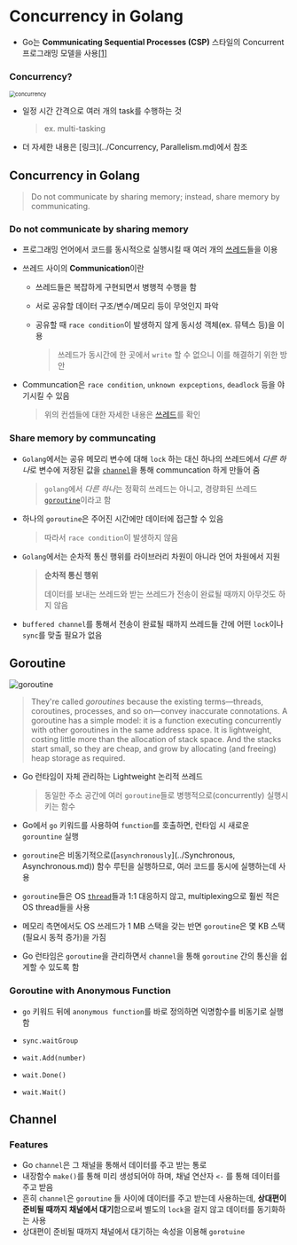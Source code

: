# Concurrency in Golang

- Go는 **Communicating Sequential Processes (CSP)** 스타일의 Concurrent 프로그래밍 모델을 사용[[1]](http://golang.site/go/article/1-Go-프로그래밍-언어-소개)

### Concurrency?

<img src="https://iamluminousmen-media.s3.amazonaws.com/media/concurrency-and-parallelism-are-different/concurrency-and-parallelism-are-different-2.jpg" alt="concurrency" style="zoom:67%;" />

- 일정 시간 간격으로 여러 개의 task를 수행하는 것

  > ex. multi-tasking

- 더 자세한 내용은 [링크](../Concurrency, Parallelism.md)에서 참조

## Concurrency in Golang

>  Do not communicate by sharing memory; instead, share memory by communicating.

### Do not communicate by sharing memory

- 프로그래밍 언어에서 코드를 동시적으로 실행시킬 때 여러 개의 [쓰레드](../../os/thread.md)들을 이용

- 쓰레드 사이의 **Communication**이란

  - 쓰레드들은 복잡하게 구현되면서 병행적 수행을 함

  - 서로 공유할 데이터 구조/변수/메모리 등이 무엇인지 파악

  - 공유할 때 `race condition`이 발생하지 않게 동시성 객체(ex. 뮤텍스 등)을 이용

    > 쓰레드가 동시간에 한 곳에서 `write` 할 수 없으니 이를 해결하기 위한 방안

- Communcation은 `race condition`, `unknown expceptions`, `deadlock` 등을 야기시킬 수 있음

  > 위의 컨셉들에 대한 자세한 내용은 [쓰레드](../../os/thread.md)를 확인

### Share memory by communcating

- `Golang`에서는 공유 메모리 변수에 대해 `lock` 하는 대신 하나의 쓰레드에서 *다른 하나*로 변수에 저장된 값을 [`channel`](#Channel)을 통해 communcation 하게 만들어 줌

  > `golang`에서 *다른 하나*는 정확히 쓰레드는 아니고, 경량화된 쓰레드 [`goroutine`](#Goroutine)이라고 함

- 하나의 `goroutine`은 주어진 시간에만 데이터에 접근할 수 있음

  > 따라서 `race condition`이 발생하지 않음

- `Golang`에서는 순차적 통신 행위를 라이브러리 차원이 아니라 언어 차원에서 지원

  > **순차적 통신 행위**
  >
  > 데이터를 보내는 쓰레드와 받는 쓰레드가 전송이 완료될 때까지 아무것도 하지 않음

- `buffered channel`를 통해서 전송이 완료될 때까지 쓰레드들 간에 어떤 `lock`이나 `sync`를 맞출 필요가 없음



## Goroutine

![goroutine](https://miro.medium.com/max/5216/1*dD8qcmhpjUlKxZ1GHmX1AQ.png)

> They're called *goroutines* because the existing terms—threads, coroutines, processes, and so on—convey inaccurate connotations. A goroutine has a simple model: it is a function executing concurrently with other goroutines in the same address space. It is lightweight, costing little more than the allocation of stack space. And the stacks start small, so they are cheap, and grow by allocating (and freeing) heap storage as required.

- Go 런타임이 자체 관리하는 Lightweight 논리적 쓰레드

  > 동일한 주소 공간에 여러 `goroutine`들로 병행적으로(concurrently) 실행시키는 함수

- Go에서 `go` 키워드를 사용하여 `function`를 호출하면, 런타임 시 새로운 `gorountine` 실행
- `goroutine`은 비동기적으로([`asynchronously`](../Synchronous,  Asynchronous.md)) 함수 루틴을 실행하므로, 여러 코드를 동시에 실행하는데 사용
- `goroutine`들은 OS [`thread`](../../os/thread.md)들과 1:1 대응하지 않고, multiplexing으로 훨씬 적은 OS thread들을 사용
- 메모리 측면에서도 OS 쓰레드가 1 MB 스택을 갖는 반면 `goroutine`은 몇 KB 스택(필요시 동적 증가)을 가짐
- Go 런타임은 `goroutine`을 관리하면서 `channel`을 통해 `goroutine` 간의 통신을 쉽게할 수 있도록 함

### Goroutine with Anonymous Function

- `go` 키워드 뒤에 `anonymous function`를 바로 정의하면 익명함수를 비동기로 실행함

- `sync.waitGroup`

- `wait.Add(number)`

- `wait.Done()`

- `wait.Wait()`

  

## Channel

###  Features

- Go `channel`은 그 채널을 통해서 데이터를 주고 받는 통로
- 내장함수 `make()`를 통해 미리 생성되어야 하며, 채널 연산자 `<-` 를 통해 데이터를 주고 받음
- 흔히 `channel`은 `goroutine` 들 사이에 데이터를 주고 받는데 사용하는데, **상대편이 준비될 때까지 채널에서 대기**함으로써 별도의 `lock`을 걸지 않고 데이터를 동기화하는 사용
- 상대편이 준비될 때까지 채널에서 대기하는 속성을 이용해 `gorotuine`

